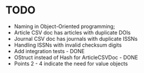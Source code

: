TODO
======
 - Naming in Object-Oriented programming;
 - Article CSV doc has articles with duplicate DOIs
 - Journal CSV doc has journals with duplicate ISSNs
 - Handling ISSNs with invalid checksum digits
 - Add integration tests - DONE
 - OStruct instead of Hash for ArticleCSVDoc - DONE
 - Points 2 - 4 indicate the need for value objects